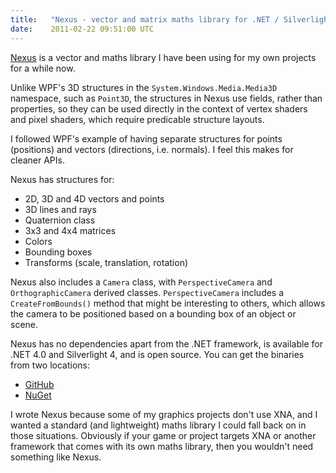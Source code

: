 ```yaml
---
title:   "Nexus - vector and matrix maths library for .NET / Silverlight, suitable for 3D development"
date:    2011-02-22 09:51:00 UTC
---
```


[Nexus](https://github.com/tgjones/nexus) is a vector and maths library I have been using for my own projects for a while now. 

Unlike WPF's 3D structures in the `System.Windows.Media.Media3D` namespace, such as `Point3D`, the structures in Nexus use fields, rather than properties, so they can be used directly in the context of vertex shaders and pixel shaders, which require predicable structure layouts. 

I followed WPF's example of having separate structures for points (positions) and vectors (directions, i.e. normals). I feel this makes for cleaner APIs.

Nexus has structures for:

* 2D, 3D and 4D vectors and points
* 3D lines and rays
* Quaternion class
* 3x3 and 4x4 matrices
* Colors
* Bounding boxes
* Transforms (scale, translation, rotation)

Nexus also includes a `Camera` class, with `PerspectiveCamera` and `OrthographicCamera` derived classes. `PerspectiveCamera` includes a `CreateFromBounds()` method that might be interesting to others, which allows the camera to be positioned based on a bounding box of an object or scene.

Nexus has no dependencies apart from the .NET framework, is available for .NET 4.0 and Silverlight 4, and is open source. You can get the binaries from two locations: 

* [GitHub](https://github.com/tgjones/nexus/downloads)
* [NuGet](http://www.nuget.org/Packages/Packages/Details/Nexus-1-0-0-0)

I wrote Nexus because some of my graphics projects don't use XNA, and I wanted a standard (and lightweight) maths library I could fall back on in those situations. Obviously if your game or project targets XNA or another framework that comes with its own maths library, then you wouldn't need something like Nexus.